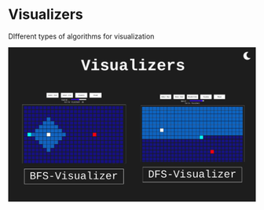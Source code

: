 # Visualizers
DIfferent types of algorithms for visualization

![Screenshot](https://raw.githubusercontent.com/thisisbipin/Visualizers/main/screenshots/screenshot-main.jpg)

